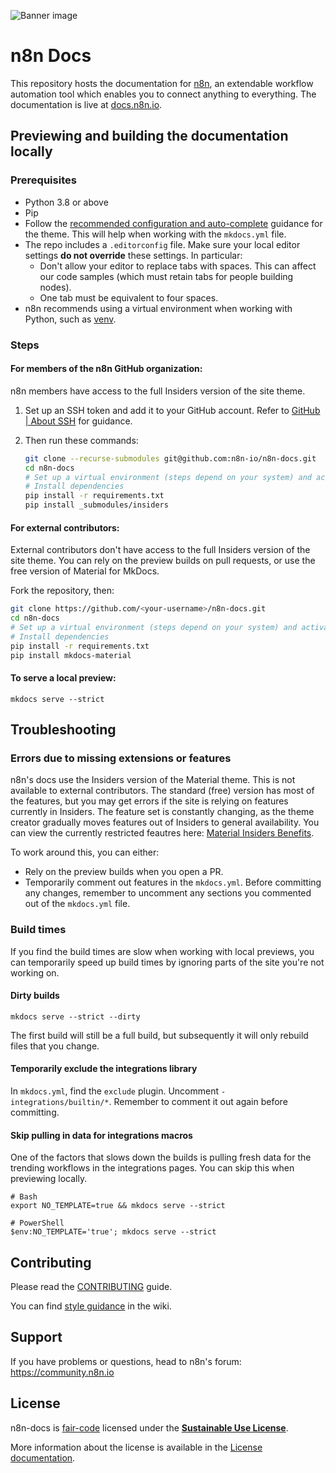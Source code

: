 ![Banner image](https://user-images.githubusercontent.com/10284570/173569848-c624317f-42b1-45a6-ab09-f0ea3c247648.png)

# n8n Docs

This repository hosts the documentation for [n8n](https://n8n.io/), an extendable workflow automation tool which enables you to connect anything to everything. The documentation is live at [docs.n8n.io](https://docs.n8n.io/).


## Previewing and building the documentation locally

### Prerequisites

* Python 3.8 or above
* Pip
* Follow the [recommended configuration and auto-complete](https://squidfunk.github.io/mkdocs-material/creating-your-site/#minimal-configuration) guidance for the theme. This will help when working with the `mkdocs.yml` file.
* The repo includes a `.editorconfig` file. Make sure your local editor settings **do not override** these settings. In particular:
	- Don't allow your editor to replace tabs with spaces. This can affect our code samples (which must retain tabs for people building nodes).
	- One tab must be equivalent to four spaces.
* n8n recommends using a virtual environment when working with Python, such as [venv](https://docs.python.org/3/tutorial/venv.html).

### Steps

#### For members of the n8n GitHub organization:

n8n members have access to the full Insiders version of the site theme.

1. Set up an SSH token and add it to your GitHub account. Refer to [GitHub | About SSH](https://docs.github.com/en/authentication/connecting-to-github-with-ssh/about-ssh) for guidance.
2. Then run these commands:

	```bash
	git clone --recurse-submodules git@github.com:n8n-io/n8n-docs.git
	cd n8n-docs
 	# Set up a virtual environment (steps depend on your system) and activate it
 	# Install dependencies
	pip install -r requirements.txt
	pip install _submodules/insiders
	```

#### For external contributors:

External contributors don't have access to the full Insiders version of the site theme. You can rely on the preview builds on pull requests, or use the free version of Material for MkDocs.

Fork the repository, then:

```bash
git clone https://github.com/<your-username>/n8n-docs.git
cd n8n-docs
# Set up a virtual environment (steps depend on your system) and activate it
# Install dependencies
pip install -r requirements.txt
pip install mkdocs-material
```

#### To serve a local preview:

```
mkdocs serve --strict
```

## Troubleshooting

### Errors due to missing extensions or features

n8n's docs use the Insiders version of the Material theme. This is not available to external contributors. The standard (free) version has most of the features, but you may get errors if the site is relying on features currently in Insiders. The feature set is constantly changing, as the theme creator gradually moves features out of Insiders to general availability. You can view the currently restricted feautres here: [Material Insiders Benefits](https://squidfunk.github.io/mkdocs-material/insiders/benefits/).

To work around this, you can either:

- Rely on the preview builds when you open a PR.
- Temporarily comment out features in the `mkdocs.yml`. Before committing any changes, remember to uncomment any sections you commented out of the `mkdocs.yml` file.

### Build times

If you find the build times are slow when working with local previews, you can temporarily speed up build times by ignoring parts of the site you're not working on.

#### Dirty builds

`mkdocs serve --strict --dirty`

The first build will still be a full build, but subsequently it will only rebuild files that you change.

#### Temporarily exclude the integrations library

In `mkdocs.yml`, find the `exclude` plugin. Uncomment `- integrations/builtin/*`. Remember to comment it out again before committing.

#### Skip pulling in data for integrations macros

One of the factors that slows down the builds is pulling fresh data for the trending workflows in the integrations pages. You can skip this when previewing locally.

```
# Bash
export NO_TEMPLATE=true && mkdocs serve --strict

# PowerShell
$env:NO_TEMPLATE='true'; mkdocs serve --strict
```

## Contributing

Please read the [CONTRIBUTING](CONTRIBUTING.md) guide.

You can find [style guidance](https://github.com/n8n-io/n8n-docs/wiki/Styles) in the wiki.


## Support

If you have problems or questions, head to n8n's forum: https://community.n8n.io


## License

n8n-docs is [fair-code](https://faircode.io/) licensed under the [**Sustainable Use License**](https://github.com/n8n-io/n8n/blob/master/LICENSE.md).

More information about the license is available in the [License documentation](https://docs.n8n.io/sustainable-use-license).

